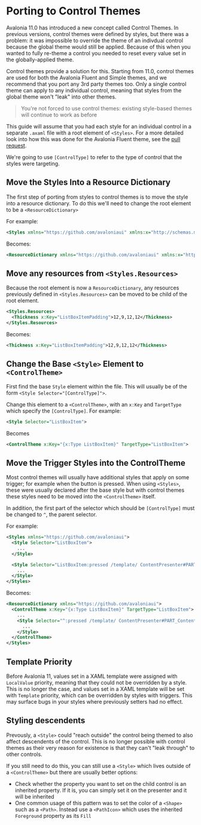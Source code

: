# Porting to Control Themes

Avalonia 11.0 has introduced a new concept called Control Themes. In previous versions, control themes were defined by styles, but there was a problem: it was impossible to override the theme of an indivdual control because the global theme would still be applied. Because of this when you wanted to fully re-theme a control you needed to reset every value set in the globally-applied theme.

Control themes provide a solution for this. Starting from 11.0, control themes are used for both the Avalonia Fluent and Simple themes, and we recommend that you port any 3rd party themes too. Only a single control theme can apply to any individual control, meaning that styles from the global theme won't "leak" into other themes.

> You're not forced to use control themes: existing style-based themes will continue to work as before

This guide will assume that you had each style for an individual control in a separate `.axaml` file with a root element of `<Styles>`. For a more detailed look into how this was done for the Avalonia Fluent theme, see the [pull request](https://github.com/AvaloniaUI/Avalonia/pull/8479).

We're going to use `[ControlType]` to refer to the type of control that the styles were targeting.

## Move the Styles Into a Resource Dictionary

The first step of porting from styles to control themes is to move the style into a resource dictionary. To do this we'll need to change the root element to be a `<ResourceDictionary>`

For example:

```xml
<Styles xmlns="https://github.com/avaloniaui" xmlns:x="http://schemas.microsoft.com/winfx/2006/xaml">
```

Becomes:

```xml
<ResourceDictionary xmlns="https://github.com/avaloniaui" xmlns:x="http://schemas.microsoft.com/winfx/2006/xaml">
```

## Move any resources from `<Styles.Resources>`

Because the root element is now a `ResourceDictionary`, any resources previously defined in `<Styles.Resources>` can be moved to be child of the root element.

```xml
<Styles.Resources>
  <Thickness x:Key="ListBoxItemPadding">12,9,12,12</Thickness>
</Styles.Resources>
```

Becomes:

```xml
<Thickness x:Key="ListBoxItemPadding">12,9,12,12</Thickness>
```

## Change the Base `<Style>` Element to `<ControlTheme>`

First find the base `Style` element within the file. This will usually be of the form `<Style Selector="[ControlType]">`.

Change this element to a `<ControlTheme>`, with an `x:Key` and `TargetType` which specify the `[ControlType]`. For example:

```xml
<Style Selector="ListBoxItem">
```

Becomes

```xml
<ControlTheme x:Key="{x:Type ListBoxItem}" TargetType="ListBoxItem">
```

## Move the Trigger Styles into the ControlTheme

Most control themes will usually have additional styles that apply on some trigger; for example when the button is pressed. When using `<Styles>`, these were usually declared after the base style but with control themes these styles need to be moved into the `<ControlTheme>` itself.

In addition, the first part of the selector which should be `[ControlType]` must be changed to `^`, the parent selector.

For example:

```xml
<Styles xmlns="https://github.com/avaloniaui">
  <Style Selector="ListBoxItem">
    ...
  </Style>

  <Style Selector="ListBoxItem:pressed /template/ ContentPresenter#PART_ContentPresenter">
    ...
  </Style>
</Styles>
```

Becomes:

```xml
<ResourceDictionary xmlns="https://github.com/avaloniaui">
  <ControlTheme x:Key="{x:Type ListBoxItem}" TargetType="ListBoxItem">
    ...
    <Style Selector="^:pressed /template/ ContentPresenter#PART_ContentPresenter">
      ...
    </Style>
  </ControlTheme>
</Styles>
```

## Template Priority

Before Avalonia 11, values set in a XAML template were assigned with `LocalValue` priority, meaning that they could not be overridden by a style. This is no longer the case, and values set in a XAML template will be set with `Template` priority, which can be overridden by styles with triggers. This may surface bugs in your styles where previously setters had no effect.

## Styling descendents

Prevously, a `<Style>` could "reach outside" the control being themed to also affect descendents of the control. This is no longer possible with control themes as their very reason for existence is that they can't "leak through" to other controls.

If you still need to do this, you can still use a `<Style>` which lives outside of a `<ControlTheme>` but there are usually better options:

- Check whether the property you want to set on the child control is an inherited property. If it is, you can simply set it on the presenter and it will be inherited
- One common usage of this pattern was to set the color of a `<Shape>` such as a `<Path>`. Instead use a `<PathIcon>` which uses the inherited `Foreground` property as its `Fill`

